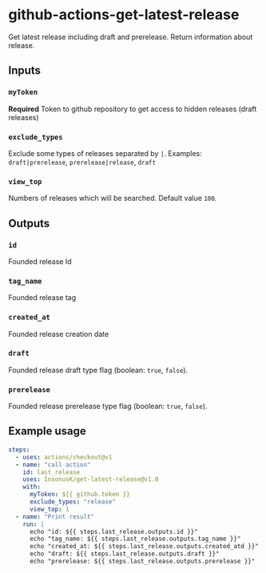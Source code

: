 # github-actions-get-latest-release
Get latest release including draft and prerelease. Return information about release.

## Inputs

### `myToken`

**Required** Token to github repository to get access to hidden releases (draft releases)

### `exclude_types`

Exclude some types of releases separated by `|`. Examples: `draft|prerelease`, `prerelease|release`, `draft`

### `view_top`

Numbers of releases which will be searched. Default value `100`.

## Outputs

### `id`

Founded release Id

### `tag_name`

Founded release tag

### `created_at`

Founded release creation date

### `draft`

Founded release draft type flag (boolean: `true`, `false`).

### `prerelease`

Founded release prerelease type flag (boolean: `true`, `false`).

## Example usage
```yaml
steps:
  - uses: actions/checkout@v1
  - name: "call action"
    id: last_release
    uses: InsonusK/get-latest-release@v1.0
    with:
      myToken: ${{ github.token }}
      exclude_types: "release"
      view_top: 1
  - name: "Print result"
    run: |
      echo "id: ${{ steps.last_release.outputs.id }}"
      echo "tag_name: ${{ steps.last_release.outputs.tag_name }}"
      echo "created_at: ${{ steps.last_release.outputs.created_atd }}"
      echo "draft: ${{ steps.last_release.outputs.draft }}"
      echo "prerelease: ${{ steps.last_release.outputs.prerelease }}"
```
